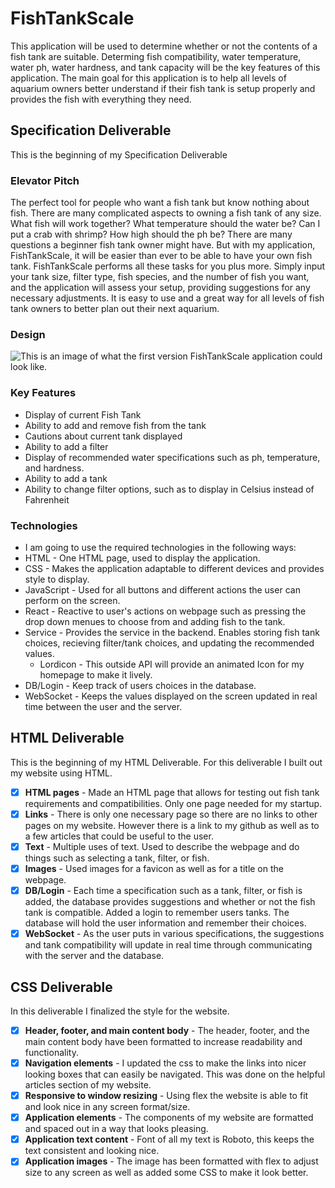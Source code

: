 # FishTankScale
This application will be used to determine whether or not the contents of a fish tank are suitable. Determing fish compatibility, water temperature, water ph, water hardness, and tank capacity will be the key features of this application. The main goal for this application is to help all levels of aquarium owners better understand if their fish tank is setup properly and provides the fish with everything they need.
## Specification Deliverable
This is the beginning of my Specification Deliverable
### Elevator Pitch
The perfect tool for people who want a fish tank but know nothing about fish. There are many complicated aspects to owning a fish tank of any size. What fish will work together? What temperature should the water be? Can I put a crab with shrimp? How high should the ph be? There are many questions a beginner fish tank owner might have. But with my application, FishTankScale, it will be easier than ever to be able to have your own fish tank. FishTankScale performs all these tasks for you plus more. Simply input your tank size, filter type, fish species, and the number of fish you want, and the application will assess your setup, providing suggestions for any necessary adjustments. It is easy to use and a great way for all levels of fish tank owners to better plan out their next aquarium.
### Design
![This is an image of what the first version FishTankScale application could look like.](https://github.com/kobycut/startup/blob/main/Screenshot%202024-09-10%20190151.png)
### Key Features
+ Display of current Fish Tank
+ Ability to add and remove fish from the tank
+ Cautions about current tank displayed
+ Ability to add a filter
+ Display of recommended water specifications such as ph, temperature, and hardness.
+ Ability to add a tank
+ Ability to change filter options, such as to display in Celsius instead of Fahrenheit
### Technologies
+ I am going to use the required technologies in the following ways:
+ HTML - One HTML page, used to display the application.
+ CSS - Makes the application adaptable to different devices and provides style to display.
+ JavaScript - Used for all buttons and different actions the user can perform on the screen.
+ React - Reactive to user's actions on webpage such as pressing the drop down menues to choose from and adding fish to the tank.
+ Service - Provides the service in the backend. Enables storing fish tank choices, recieving filter/tank choices, and updating the recommended values.
  - Lordicon - This outside API will provide an animated Icon for my homepage to make it lively.
+ DB/Login - Keep track of users choices in the database.
+ WebSocket - Keeps the values displayed on the screen updated in real time between the user and the server.
## HTML Deliverable
This is the beginning of my HTML Deliverable.
For this deliverable I built out my website using HTML.
- [x] **HTML pages** - Made an HTML page that allows for testing out fish tank requirements and compatibilities. Only one page needed for my startup.
- [x] **Links** - There is only one necessary page so there are no links to other pages on my website. However there is a link to my github as well as to a few articles that could be useful to the user.
- [x] **Text** - Multiple uses of text. Used to describe the webpage and do things such as selecting a tank, filter, or fish.
- [x] **Images** - Used images for a favicon as well as for a title on the webpage.
- [x] **DB/Login** - Each time a specification such as a tank, filter, or fish is added, the database provides suggestions and whether or not the fish tank is compatible. Added a login to remember users tanks. The database will hold the user information and remember their choices.
- [x] **WebSocket** - As the user puts in various specifications, the suggestions and tank compatibility will update in real time through communicating with the server and the database.
## CSS Deliverable
In this deliverable I finalized the style for the website.
- [x] **Header, footer, and main content body** - The header, footer, and the main content body have been formatted to increase readability and functionality.
- [x] **Navigation elements** - I updated the css to make the links into nicer looking boxes that can easily be navigated. This was done on the helpful articles section of my website.
- [x] **Responsive to window resizing** - Using flex the website is able to fit and look nice in any screen format/size.
- [x] **Application elements** - The components of my website are formatted and spaced out in a way that looks pleasing.
- [x] **Application text content** - Font of all my text is Roboto, this keeps the text consistent and looking nice.
- [x] **Application images** - The image has been formatted with flex to adjust size to any screen as well as added some CSS to make it look better. 
